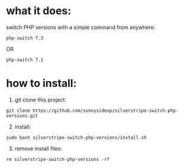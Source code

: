 # what it does:

switch PHP versions with a simple command from anywhere:

```shell
php-switch 7.3
```

OR 

```shell
php-switch 7.1
```


# how to install:

1. git clone this project:
```shell
git clone https://github.com/sunnysideup/silverstripe-switch-php-versions.git
```
2. install: 
```shell
sudo bash silverstripe-switch-php-versions/install.sh
```
3. remove install files:
```shell
rm silverstripe-switch-php-versions -rf
```

